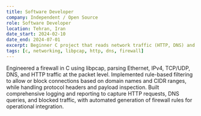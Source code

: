 ```yaml
---
title: Software Developer
company: Independent / Open Source
role: Software Developer
location: Tehran, Iran
date_start: 2024-02-10
date_end: 2024-07-01
excerpt: Beginner C project that reads network traffic (HTTP, DNS) and suggests simple firewall rules.
tags: [c, networking, libpcap, http, dns, firewall]
---
```


Engineered a firewall in C using libpcap, parsing Ethernet, IPv4, TCP/UDP, DNS, and HTTP traffic at the packet level. Implemented rule-based filtering to allow or block connections based on domain names and CIDR ranges, while handling protocol headers and payload inspection. Built comprehensive logging and reporting to capture HTTP requests, DNS queries, and blocked traffic, with automated generation of firewall rules for operational integration.
